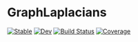 # GraphLaplacians

[![Stable](https://img.shields.io/badge/docs-stable-blue.svg)](https://yuehhua.github.io/GraphLaplacians.jl/stable)
[![Dev](https://img.shields.io/badge/docs-dev-blue.svg)](https://yuehhua.github.io/GraphLaplacians.jl/dev)
[![Build Status](https://github.com/yuehhua/GraphLaplacians.jl/workflows/CI/badge.svg)](https://github.com/yuehhua/GraphLaplacians.jl/actions)
[![Coverage](https://codecov.io/gh/yuehhua/GraphLaplacians.jl/branch/master/graph/badge.svg)](https://codecov.io/gh/yuehhua/GraphLaplacians.jl)

